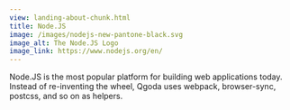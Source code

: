 ```yaml
---
view: landing-about-chunk.html
title: Node.JS 
image: /images/nodejs-new-pantone-black.svg
image_alt: The Node.JS Logo
image_link: https://www.nodejs.org/en/
---
```

Node.JS is the most popular platform for building web applications today.
Instead of re-inventing the wheel, Qgoda uses webpack, browser-sync,
postcss, and so on as helpers.
